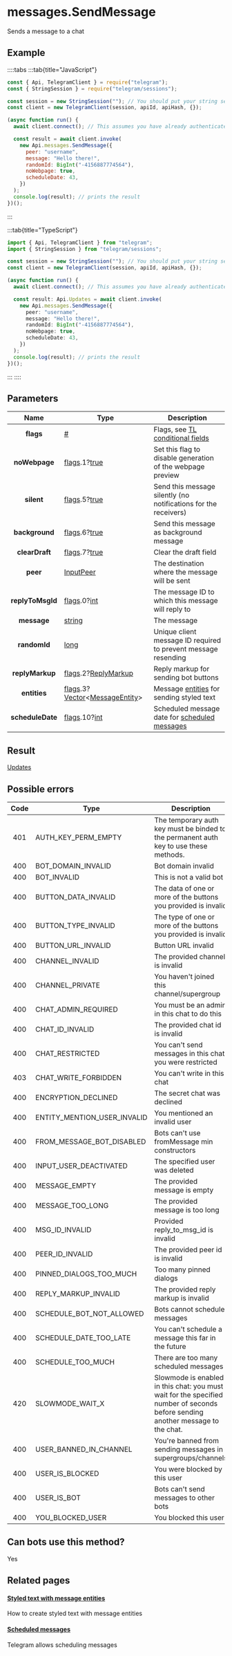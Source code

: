 # messages.SendMessage

Sends a message to a chat

## Example

::::tabs
:::tab{title="JavaScript"}

```js
const { Api, TelegramClient } = require("telegram");
const { StringSession } = require("telegram/sessions");

const session = new StringSession(""); // You should put your string session here
const client = new TelegramClient(session, apiId, apiHash, {});

(async function run() {
  await client.connect(); // This assumes you have already authenticated with .start()

  const result = await client.invoke(
    new Api.messages.SendMessage({
      peer: "username",
      message: "Hello there!",
      randomId: BigInt("-4156887774564"),
      noWebpage: true,
      scheduleDate: 43,
    })
  );
  console.log(result); // prints the result
})();
```

:::

:::tab{title="TypeScript"}

```ts
import { Api, TelegramClient } from "telegram";
import { StringSession } from "telegram/sessions";

const session = new StringSession(""); // You should put your string session here
const client = new TelegramClient(session, apiId, apiHash, {});

(async function run() {
  await client.connect(); // This assumes you have already authenticated with .start()

  const result: Api.Updates = await client.invoke(
    new Api.messages.SendMessage({
      peer: "username",
      message: "Hello there!",
      randomId: BigInt("-4156887774564"),
      noWebpage: true,
      scheduleDate: 43,
    })
  );
  console.log(result); // prints the result
})();
```

:::
::::

## Parameters

|       Name       | Type                                                                                                                                                                                              | Description                                                                                             |
| :--------------: | ------------------------------------------------------------------------------------------------------------------------------------------------------------------------------------------------- | ------------------------------------------------------------------------------------------------------- |
|    **flags**     | [#](https://core.telegram.org/type/%23)                                                                                                                                                           | Flags, see [TL conditional fields](https://core.telegram.org/mtproto/TL-combinators#conditional-fields) |
|  **noWebpage**   | [flags](https://core.telegram.org/mtproto/TL-combinators#conditional-fields).1?[true](https://core.telegram.org/constructor/true)                                                                 | Set this flag to disable generation of the webpage preview                                              |
|    **silent**    | [flags](https://core.telegram.org/mtproto/TL-combinators#conditional-fields).5?[true](https://core.telegram.org/constructor/true)                                                                 | Send this message silently (no notifications for the receivers)                                         |
|  **background**  | [flags](https://core.telegram.org/mtproto/TL-combinators#conditional-fields).6?[true](https://core.telegram.org/constructor/true)                                                                 | Send this message as background message                                                                 |
|  **clearDraft**  | [flags](https://core.telegram.org/mtproto/TL-combinators#conditional-fields).7?[true](https://core.telegram.org/constructor/true)                                                                 | Clear the draft field                                                                                   |
|     **peer**     | [InputPeer](https://core.telegram.org/type/InputPeer)                                                                                                                                             | The destination where the message will be sent                                                          |
| **replyToMsgId** | [flags](https://core.telegram.org/mtproto/TL-combinators#conditional-fields).0?[int](https://core.telegram.org/type/int)                                                                          | The message ID to which this message will reply to                                                      |
|   **message**    | [string](https://core.telegram.org/type/string)                                                                                                                                                   | The message                                                                                             |
|   **randomId**   | [long](https://core.telegram.org/type/long)                                                                                                                                                       | Unique client message ID required to prevent message resending                                          |
| **replyMarkup**  | [flags](https://core.telegram.org/mtproto/TL-combinators#conditional-fields).2?[ReplyMarkup](https://core.telegram.org/type/ReplyMarkup)                                                          | Reply markup for sending bot buttons                                                                    |
|   **entities**   | [flags](https://core.telegram.org/mtproto/TL-combinators#conditional-fields).3?[Vector](https://core.telegram.org/type/Vector%20t)<[MessageEntity](https://core.telegram.org/type/MessageEntity)> | Message [entities](https://core.telegram.org/api/entities) for sending styled text                      |
| **scheduleDate** | [flags](https://core.telegram.org/mtproto/TL-combinators#conditional-fields).10?[int](https://core.telegram.org/type/int)                                                                         | Scheduled message date for [scheduled messages](https://core.telegram.org/api/scheduled-messages)       |

## Result

[Updates](https://core.telegram.org/type/Updates)

## Possible errors

| Code | Type                        | Description                                                                                                                     |
| :--: | --------------------------- | ------------------------------------------------------------------------------------------------------------------------------- |
| 401  | AUTH_KEY_PERM_EMPTY         | The temporary auth key must be binded to the permanent auth key to use these methods.                                           |
| 400  | BOT_DOMAIN_INVALID          | Bot domain invalid                                                                                                              |
| 400  | BOT_INVALID                 | This is not a valid bot                                                                                                         |
| 400  | BUTTON_DATA_INVALID         | The data of one or more of the buttons you provided is invalid                                                                  |
| 400  | BUTTON_TYPE_INVALID         | The type of one or more of the buttons you provided is invalid                                                                  |
| 400  | BUTTON_URL_INVALID          | Button URL invalid                                                                                                              |
| 400  | CHANNEL_INVALID             | The provided channel is invalid                                                                                                 |
| 400  | CHANNEL_PRIVATE             | You haven't joined this channel/supergroup                                                                                      |
| 400  | CHAT_ADMIN_REQUIRED         | You must be an admin in this chat to do this                                                                                    |
| 400  | CHAT_ID_INVALID             | The provided chat id is invalid                                                                                                 |
| 400  | CHAT_RESTRICTED             | You can't send messages in this chat, you were restricted                                                                       |
| 403  | CHAT_WRITE_FORBIDDEN        | You can't write in this chat                                                                                                    |
| 400  | ENCRYPTION_DECLINED         | The secret chat was declined                                                                                                    |
| 400  | ENTITY_MENTION_USER_INVALID | You mentioned an invalid user                                                                                                   |
| 400  | FROM_MESSAGE_BOT_DISABLED   | Bots can't use fromMessage min constructors                                                                                     |
| 400  | INPUT_USER_DEACTIVATED      | The specified user was deleted                                                                                                  |
| 400  | MESSAGE_EMPTY               | The provided message is empty                                                                                                   |
| 400  | MESSAGE_TOO_LONG            | The provided message is too long                                                                                                |
| 400  | MSG_ID_INVALID              | Provided reply_to_msg_id is invalid                                                                                             |
| 400  | PEER_ID_INVALID             | The provided peer id is invalid                                                                                                 |
| 400  | PINNED_DIALOGS_TOO_MUCH     | Too many pinned dialogs                                                                                                         |
| 400  | REPLY_MARKUP_INVALID        | The provided reply markup is invalid                                                                                            |
| 400  | SCHEDULE_BOT_NOT_ALLOWED    | Bots cannot schedule messages                                                                                                   |
| 400  | SCHEDULE_DATE_TOO_LATE      | You can't schedule a message this far in the future                                                                             |
| 400  | SCHEDULE_TOO_MUCH           | There are too many scheduled messages                                                                                           |
| 420  | SLOWMODE_WAIT_X             | Slowmode is enabled in this chat: you must wait for the specified number of seconds before sending another message to the chat. |
| 400  | USER_BANNED_IN_CHANNEL      | You're banned from sending messages in supergroups/channels                                                                     |
| 400  | USER_IS_BLOCKED             | You were blocked by this user                                                                                                   |
| 400  | USER_IS_BOT                 | Bots can't send messages to other bots                                                                                          |
| 400  | YOU_BLOCKED_USER            | You blocked this user                                                                                                           |

## Can bots use this method?

Yes

## Related pages

#### [Styled text with message entities](https://core.telegram.org/api/entities)

How to create styled text with message entities

#### [Scheduled messages](https://core.telegram.org/api/scheduled-messages)

Telegram allows scheduling messages
